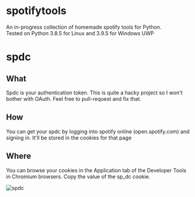 # spotifytools
An in-progress collection of homemade spotify tools for Python. <br>
Tested on Python 3.8.5 for Linux and 3.9.5 for Windows UWP


# spdc
## What
Spdc is your authentication token. This is quite a hacky project so I won't bother with OAuth. Feel free to pull-request and fix that.

## How
You can get your spdc by logging into spotify online (open.spotify.com) and signing in.
It'll be stored in the cookies for that page

## Where
You can browse your cookies in the Application tab of the Developer Tools in Chromium browsers.
Copy the value of the sp_dc cookie.

![spdc](https://user-images.githubusercontent.com/31204774/120097003-a1814180-c171-11eb-94b8-e7a512d88d17.png)
